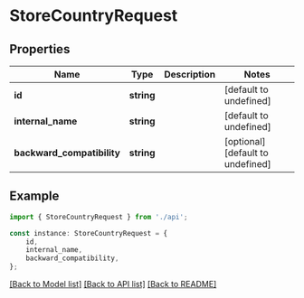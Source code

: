 # StoreCountryRequest


## Properties

Name | Type | Description | Notes
------------ | ------------- | ------------- | -------------
**id** | **string** |  | [default to undefined]
**internal_name** | **string** |  | [default to undefined]
**backward_compatibility** | **string** |  | [optional] [default to undefined]

## Example

```typescript
import { StoreCountryRequest } from './api';

const instance: StoreCountryRequest = {
    id,
    internal_name,
    backward_compatibility,
};
```

[[Back to Model list]](../README.md#documentation-for-models) [[Back to API list]](../README.md#documentation-for-api-endpoints) [[Back to README]](../README.md)
